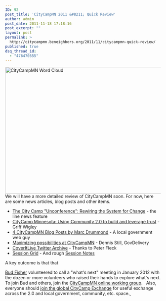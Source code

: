 ```yaml
---
ID: 92
post_title: 'CityCampMN 2011 &#8211; Quick Review'
author: admin
post_date: 2011-11-18 17:18:16
post_excerpt: ""
layout: post
permalink: >
  http://citycampmn.beneighbors.org/2011/11/citycampmn-quick-review/
published: true
dsq_thread_id:
  - "476470555"
---
```

[<img title="CityCampMN Word Cloud" src="http://forums.e-democracy.org/groups/citycamp/files/f/2538-2011-11-18T170803Z/resize/598/449/citycampmn2011wordle.png" alt="CityCampMN Word Cloud" width="598" height="409" />][1] We will have a more detailed review of CityCampMN soon. For now, here are some news articles, blog posts and other items. <div>
  <ul>
    <li>
      <a href="http://thelinemedia.com/features/citycamp111611.aspx">The City Camp "Unconference": Rewiring the System for Change</a> - the line news feature
    </li>
    <li>
      <a href="http://wigleyandassociates.com/archives/2007/">CityCamp Minnesota: Using Community 2.0 to build and leverage trust</a> - Griff Wigley
    </li>
    <li>
      <a href="http://marcdrummond.com/search/node/city%20camp">4 CityCampMN Blog Posts by Marc Drummond</a> - A local government web guy
    </li>
    <li>
      <a href="http://www.govdelivery.com/blog/2011/11/maximizing-possibilities-%E2%80%93-citycamp-mn-experience/">Maximizing possibilities at CityCampMN</a> - Dennis Still, GovDelivery
    </li>
    <li>
      <a href="http://pfhyper.com/citycampmn.html">CoverItLive Twitter Archive</a> - Thanks to Peter Fleck
    </li>
    <li>
      <a href="https://docs.google.com/a/e-democracy.org/document/d/1WT05KKOp3oYraqQNu9yqjUMs9Cr74akEZ9344uwXNcM/edit?hl=en_US">Session Grid</a> - And rough <a href="https://docs.google.com/a/e-democracy.org/document/d/15yqXwi9MfooQp4KeEAqbtUg6BwP9JvwEfJR-79Ujk7E/edit">Session Notes</a>
    </li>
  </ul>
</div> A key outcome is that that 

[Bud Fisher][2] volunteered to call a "what's next" meeting in January 2012 with the dozen or more volunteers who raised their hands to explore what's next. To join Bud and others, join the [CityCampMN online working group][3].   Also, everyone should [join the global CityCamp Exchange][4] for useful exchange across the 2.0 and local government, community, etc. space.[ ][1]  

 [1]: http://forums.e-democracy.org/groups/citycamp/messages/image/2538-2011-11-18T170803Z
 [2]: http://www.linkedin.com/in/budfisher
 [3]: http://forums.e-democracy.org/groups/citycampmn
 [4]: http://e-democracy.org/citycamp